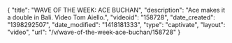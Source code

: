 {
    "title": "WAVE OF THE WEEK: ACE BUCHAN",
    "description": "Ace makes it a double in Bali. Video Tom Aiello.",
    "videoid": "158728",
    "date_created": "1398292507",
    "date_modified": "1418181333",
    "type": "captivate",
    "layout": "video",
    "url": "\/v\/wave-of-the-week-ace-buchan\/158728"
}